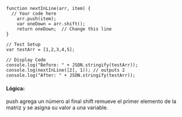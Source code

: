 ```
function nextInLine(arr, item) {
  // Your code here
	arr.push(item);	
	var oneDown = arr.shift();
	return oneDown;  // Change this line
}

// Test Setup
var testArr = [1,2,3,4,5];

// Display Code
console.log("Before: " + JSON.stringify(testArr));
console.log(nextInLine([2], 1)); // outputs 2
console.log("After: " + JSON.stringify(testArr));
```

#### Lógica: ####
push agrega un número al final
shift remueve el primer elemento de la matriz y se asigna su valor a una variable.
